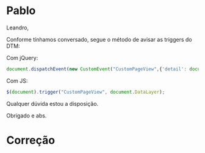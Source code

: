 # Pablo

Leandro,

Conforme tínhamos conversado, segue o método de avisar as triggers do DTM:

Com jQuery:
```javascript
document.dispatchEvent(new CustomEvent("CustomPageView",{'detail': document.DataLayer}));
```
Com JS:
```javascript
$(document).trigger("CustomPageView", document.DataLayer);
```

Qualquer dúvida estou a disposição.

Obrigado e abs.





# Correção






